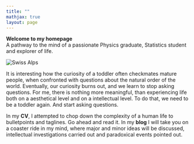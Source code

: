 ```yaml
---
title: ""
mathjax: true
layout: page
---
```

**Welcome to my homepage**\
A pathway to the mind of a passionate Physics graduate, Statistics student and explorer of life. 

![Swiss Alps](https://user-images.githubusercontent.com/4943215/55412536-edbba180-5567-11e9-9c70-6d33bca3f8ed.jpg)

It is interesting how the curiosity of a toddler often checkmates mature people, when confronted with questions about the natural order of the world. Eventually, our curiosity burns out, and we learn to stop asking questions. For me, there is nothing more meaningful, than experiencing life both on a aesthetical level and on a intellectual level. To do that, we need to be a toddler again. 
And start asking questions.

In my **CV**, I attempted to chop down the complexity of a human life to bulletpoints and taglines. Go ahead and read it. In my **blog** I will take you on a coaster ride in my mind, where major and minor ideas will be discussed, intellectual investigations carried out and paradoxical events pointed out.
